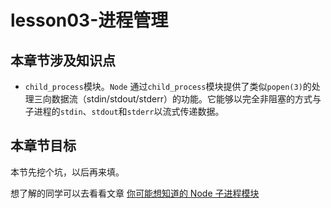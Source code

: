 # lesson03-进程管理

## 本章节涉及知识点

* `child_process`模块。`Node` 通过`child_process`模块提供了类似`popen(3)`的处理三向数据流（stdin/stdout/stderr）的功能。它能够以完全非阻塞的方式与子进程的`stdin`、`stdout`和`stderr`以流式传递数据。

## 本章节目标

本节先挖个坑，以后再来填。

想了解的同学可以去看看文章 [你可能想知道的 Node 子进程模块](https://segmentfault.com/a/1190000005004946)
